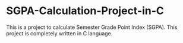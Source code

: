 # SGPA-Calculation-Project-in-C
This is a project to calculate Semester Grade Point Index (SGPA). This project is completely written in C language.
